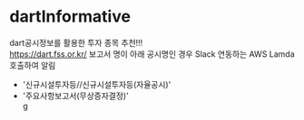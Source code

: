 # dartInformative
dart공시정보를 활용한 투자 종목 추천!!!   
https://dart.fss.or.kr/ 보고서 명이 아래 공시명인 경우 Slack 연동하는 AWS Lamda 호출하여 알림
- '신규시설투자등//신규시설투자등(자율공시)'  
- '주요사항보고서(무상증자결정)'  
g
